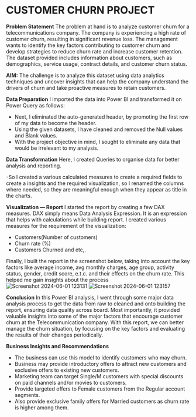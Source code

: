 # CUSTOMER CHURN PROJECT

**Problem Statement**
The problem at hand is to analyze customer churn for a telecommunications company. The company is experiencing a high rate of customer churn, resulting in significant revenue loss. The management wants to identify the key factors contributing to customer churn and develop strategies to reduce churn rate and increase customer retention. The dataset provided includes information about customers, such as demographics, service usage, contract details, and customer churn status.

**AIM:** The challenge is to analyze this dataset using data analytics techniques and uncover insights that can help the company understand the drivers of churn and take proactive measures to retain customers.

**Data Preparation**
 I imported the data into Power BI and transformed it on Power Query as follows:
- Next, I eliminated the auto-generated header, by promoting the first row of my data to become the header.
- Using the given datasets, I have cleaned and removed the Null values and Blank values.
- With the project objective in mind, I sought to eliminate any data that would be irrelevant to my analysis.

**Data Transformation**
 Here, I created Queries to organise data for better analysis and reporting.

-So I created a various calculated measures to create a required fields to create a insights and the required visualization, so I renamed the columns where needed, so they are meaningful enough when they appear as title in the charts.

**Visualization — Report**
I started the report by creating a few DAX measures.
DAX simply means Data Analysis Expression. It is an expression that helps with calculations while building report. I created various measures for the requirement of the visualization:
- Customers(Number of customers)
- Churn rate (%)
- Customers Churned and etc,.

Finally, I built the report in the screenshot below, taking into account the key factors like average income, avg monthly charges, age group, activity status, gender, credit score, e.t.c. and their effects on the churn rate. This helped me gain insights about the process
![Screenshot 2024-06-01 123131](https://github.com/jyothipragase/Final-Project-Churn-Analysis-/assets/164172544/0b0f789c-a8c8-4e16-bea7-26df26702f1c)
![Screenshot 2024-06-01 123157](https://github.com/jyothipragase/Final-Project-Churn-Analysis-/assets/164172544/787881fb-dda4-4f9a-ba8b-c5065debd0aa)

**Conclusion**
In this Power BI analysis, I went through some major data analysis process to get the data from raw to cleaned and onto building the report, ensuring data quality across board. Most importantly, it provided valuable insights into some of the major factors that encourage customer churn at the Telecommunication company.
With this report, we can better manage the churn situation, by focusing on the key factors and evaluating the results of their changes periodically.

**Business Insights and Recommendations**
- The business can use this model to identify customers who may churn.
- Business may provide introductory offers to attract new customers and exclusive offers to existing new customers.
- Marketing team can target Single/M customers with special discounts on paid channels and/or movies to customers.
- Provide targeted offers to Female customers from the Regular account segments.
- Also provide exclusive family offers for Married customers as churn rate is higher among them.
